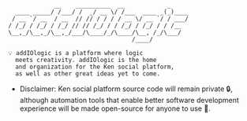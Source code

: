 ```
             __    __________  __            _     
  ____ _____/ /___/ /  _/ __ \/ /___  ____ _(_)____
 / __ `/ __  / __  // // / / / / __ \/ __ `/ / ___/
/ /_/ / /_/ / /_/ // // /_/ / / /_/ / /_/ / / /__  
\__,_/\__,_/\__,_/___/\____/_/\____/\__, /_/\___/  
                                   /____/                 

💡 addIOlogic is a platform where logic
  meets creativity. addIOlogic is the home
  and organization for the Ken social platform,
  as well as other great ideas yet to come.
```

- Disclaimer: Ken social platform source code will remain private 🔒, 
although automation tools that enable better software development
experience will be made open-source for anyone to use 🤖.
